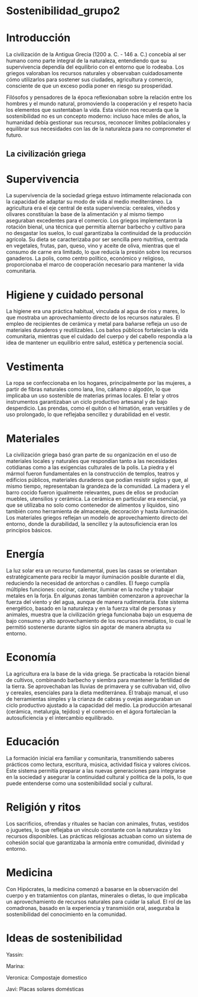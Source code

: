 # Sostenibilidad_grupo2


# Introducción

La civilización de la Antigua Grecia (1200 a. C. - 146 a. C.) concebía al ser humano como parte integral de la naturaleza, entendiendo que su supervivencia dependía del equilibrio con el entorno que lo rodeaba. Los griegos valoraban los recursos naturales y observaban cuidadosamente cómo utilizarlos para sostener sus ciudades, agricultura y comercio, consciente de que un exceso podía poner en riesgo su prosperidad.

Filósofos y pensadores de la época reflexionaban sobre la relación entre los hombres y el mundo natural, promoviendo la cooperación y el respeto hacia los elementos que sustentaban la vida. Esta visión nos recuerda que la sostenibilidad no es un concepto moderno: incluso hace miles de años, la humanidad debía gestionar sus recursos, reconocer límites poblacionales y equilibrar sus necesidades con las de la naturaleza para no comprometer el futuro.

## La civilización griega 

# Supervivencia 
 La supervivencia de la sociedad griega estuvo íntimamente relacionada con la capacidad de adaptar su modo de vida al medio mediterráneo. La agricultura era el eje central de esta supervivencia: cereales, viñedos y olivares constituían la base de la alimentación y al mismo tiempo aseguraban excedentes para el comercio. Los griegos implementaron la rotación bienal, una técnica que permitía alternar barbecho y cultivo para no desgastar los suelos, lo cual garantizaba la continuidad de la producción agrícola. Su dieta se caracterizaba por ser sencilla pero nutritiva, centrada en vegetales, frutas, pan, queso, vino y aceite de oliva, mientras que el consumo de carne era limitado, lo que reducía la presión sobre los recursos ganaderos. La polis, como centro político, económico y religioso, proporcionaba el marco de cooperación necesario para mantener la vida comunitaria. 

 # Higiene y cuidado personal 

  La higiene era una práctica habitual, vinculada al agua de ríos y mares, lo que mostraba un aprovechamiento directo de los recursos naturales. El empleo de recipientes de cerámica y metal para bañarse refleja un uso de materiales duraderos y reutilizables. Los baños públicos fortalecían la vida comunitaria, mientras que el cuidado del cuerpo y del cabello respondía a la idea de mantener un equilibrio entre salud, estética y pertenencia social.

  # Vestimenta 
   
La ropa se confeccionaba en los hogares, principalmente por las mujeres, a partir de fibras naturales como lana, lino, cáñamo o algodón, lo que implicaba un uso sostenible de materias primas locales. El telar y otros instrumentos garantizaban un ciclo productivo artesanal y de bajo desperdicio. Las prendas, como el quitón o el himatión, eran versátiles y de uso prolongado, lo que reflejaba sencillez y durabilidad en el vestir.

# Materiales 

La civilización griega basó gran parte de su organización en el uso de materiales locales y naturales que respondían tanto a las necesidades cotidianas como a las exigencias culturales de la polis. La piedra y el mármol fueron fundamentales en la construcción de templos, teatros y edificios públicos, materiales duraderos que podían resistir siglos y que, al mismo tiempo, representaban la grandeza de la comunidad. La madera y el barro cocido fueron igualmente relevantes, pues de ellos se producían muebles, utensilios y cerámica. La cerámica en particular era esencial, ya que se utilizaba no solo como contenedor de alimentos y líquidos, sino también como herramienta de almacenaje, decoración y hasta iluminación. Los materiales griegos reflejan un modelo de aprovechamiento directo del entorno, donde la durabilidad, la sencillez y la autosuficiencia eran los principios básicos.

# Energía

La luz solar era un recurso fundamental, pues las casas se orientaban estratégicamente para recibir la mayor iluminación posible durante el día, reduciendo la necesidad de antorchas o candiles. El fuego cumplía múltiples funciones: cocinar, calentar, iluminar en la noche y trabajar metales en la forja. En algunas zonas también comenzaron a aprovechar la fuerza del viento y del agua, aunque de manera rudimentaria. Este sistema energético, basado en la naturaleza y en la fuerza vital de personas y animales, muestra que la civilización griega funcionaba bajo un esquema de bajo consumo y alto aprovechamiento de los recursos inmediatos, lo cual le permitió sostenerse durante siglos sin agotar de manera abrupta su entorno.

# Economía

 La agricultura era la base de la vida griega. Se practicaba la rotación bienal de cultivos, combinando barbecho y siembra para mantener la fertilidad de la tierra. Se aprovechaban las lluvias de primavera y se cultivaban vid, olivo y cereales, esenciales para la dieta mediterránea. El trabajo manual, el uso de herramientas simples y la crianza de cabras y ovejas aseguraban un ciclo productivo ajustado a la capacidad del medio. La producción artesanal (cerámica, metalurgia, tejidos) y el comercio en el ágora fortalecían la autosuficiencia y el intercambio equilibrado.

# Educación
 La formación inicial era familiar y comunitaria, transmitiendo saberes prácticos como lectura, escritura, música, actividad física y valores cívicos. Este sistema permitía preparar a las nuevas generaciones para integrarse en la sociedad y asegurar la continuidad cultural y política de la polis, lo que puede entenderse como una sostenibilidad social y cultural.
# Religión y ritos
 Los sacrificios, ofrendas y rituales se hacían con animales, frutas, vestidos o juguetes, lo que reflejaba un vínculo constante con la naturaleza y los recursos disponibles. Las prácticas religiosas actuaban como un sistema de cohesión social que garantizaba la armonía entre comunidad, divinidad y entorno.
# Medicina
 Con Hipócrates, la medicina comenzó a basarse en la observación del cuerpo y en tratamientos con plantas, minerales o dietas, lo que implicaba un aprovechamiento de recursos naturales para cuidar la salud. El rol de las comadronas, basado en la experiencia y transmisión oral, aseguraba la sostenibilidad del conocimiento en la comunidad.


 # Ideas de sostenibilidad 

 Yassin:

 Marina: 

 Veronica: Compostaje domestico

 Javi: Placas solares domésticas